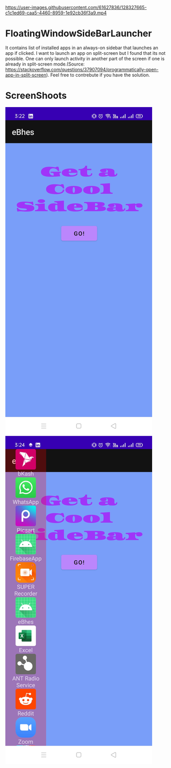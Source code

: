 

https://user-images.githubusercontent.com/61627836/128327665-c1c1ed69-caa5-4460-8959-1e92cb36f3a9.mp4

# FloatingWindowSideBarLauncher
It contains list of installed apps in an always-on sidebar that launches an app if clicked.
I want to launch an app on split-screen but I found that its not possible. One can only launch activity in another part of the screen if one is already in split-screen mode.(Source: https://stackoverflow.com/questions/37907094/programmatically-open-app-in-split-screen). Feel free to contrebute if you have the solution.



# ScreenShoots
<img src="https://github.com/zobaer53/FloatingWindowSideBarLauncher/blob/master/Screenshot_2021-08-05-15-22-25-01_961e14aa18638bc0add5407d0e272caa.jpg">
<img src="https://github.com/zobaer53/FloatingWindowSideBarLauncher/blob/master/Screenshot_2021-08-05-15-24-12-42_961e14aa18638bc0add5407d0e272caa.jpg">


